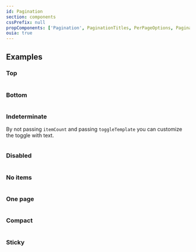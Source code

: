 ```yaml
---
id: Pagination
section: components
cssPrefix: null
propComponents: ['Pagination', PaginationTitles, PerPageOptions, PaginationToggleTemplateProps]
ouia: true
---
```


## Examples

### Top

```ts file="./PaginationTop.tsx"
```

### Bottom

```ts file="./PaginationBottom.tsx"
```

### Indeterminate

By not passing `itemCount` and passing `toggleTemplate` you can customize the toggle with text.

```ts file="./PaginationIndeterminate.tsx"
```

### Disabled

```ts file="./PaginationDisabled.tsx"
```

### No items

```ts file="./PaginationNoItems.tsx"
```

### One page

```ts file="./PaginationOnePage.tsx"
```

### Compact

```ts file="./PaginationCompact.tsx"
```

### Sticky

```ts isFullscreen file="./PaginationSticky.tsx"
```
